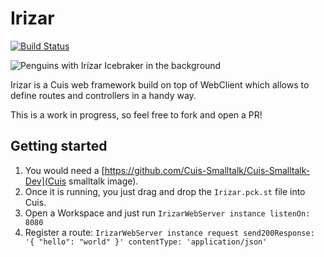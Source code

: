 # Irizar

[![Build Status](https://travis-ci.com/gstn-caruso/irizar.svg?branch=master)](https://travis-ci.com/gstn-caruso/irizar)

![Penguins with Irízar Icebraker in the background](https://upload.wikimedia.org/wikipedia/commons/c/c6/Almirante_Ir%C3%ADzar_en_la_CAV_2018-2019_02.jpg)


Irizar is a Cuis web framework build on top of WebClient which allows to define routes and controllers in a handy way.

This is a work in progress, so feel free to fork and open a PR!

## Getting started

1. You would need a [https://github.com/Cuis-Smalltalk/Cuis-Smalltalk-Dev](Cuis smalltalk image).
2. Once it is running, you just drag and drop the `Irizar.pck.st` file into Cuis.
3. Open a Workspace and just run `IrizarWebServer instance listenOn: 8080`
4. Register a route: `IrizarWebServer instance request send200Response: '{ "hello": "world" }' contentType: 'application/json'`
